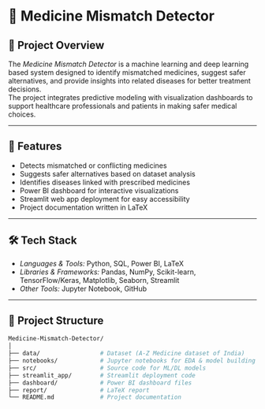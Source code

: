 # 💊 Medicine Mismatch Detector

## 📌 Project Overview
The *Medicine Mismatch Detector* is a machine learning and deep learning based system designed to identify mismatched medicines, suggest safer alternatives, and provide insights into related diseases for better treatment decisions.  
The project integrates predictive modeling with visualization dashboards to support healthcare professionals and patients in making safer medical choices.

---

## 🚀 Features
- Detects mismatched or conflicting medicines
- Suggests safer alternatives based on dataset analysis
- Identifies diseases linked with prescribed medicines
- Power BI dashboard for interactive visualizations
- Streamlit web app deployment for easy accessibility
- Project documentation written in LaTeX

---

## 🛠 Tech Stack
- *Languages & Tools:* Python, SQL, Power BI, LaTeX
- *Libraries & Frameworks:* Pandas, NumPy, Scikit-learn, TensorFlow/Keras, Matplotlib, Seaborn, Streamlit
- *Other Tools:* Jupyter Notebook, GitHub

---

## 📂 Project Structure
```bash
Medicine-Mismatch-Detector/
│
├── data/                 # Dataset (A-Z Medicine dataset of India)
├── notebooks/            # Jupyter notebooks for EDA & model building
├── src/                  # Source code for ML/DL models
├── streamlit_app/        # Streamlit deployment code
├── dashboard/            # Power BI dashboard files
├── report/               # LaTeX report
└── README.md             # Project documentation
